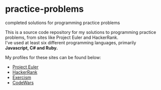 # practice-problems
completed solutions for programming practice problems

This is a source code repository for my solutions to programming practice problems, from sites like Project Euler and HackerRank.  
I've used at least six different programming languages, primarily **Javascript, C# and Ruby.**  

My profiles for these sites can be found below:

* [Project Euler](https://projecteuler.net/progress=brooksrockett)
* [HackerRank](https://www.hackerrank.com/brooksrockett)
* [Exercism](https://exercism.io/profiles/brooksrockett)
* [CodeWars](https://www.codewars.com/users/brooksrockett)
